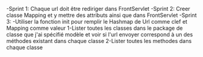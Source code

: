 -Sprint 1:
Chaque url doit être rediriger dans FrontServlet
-Sprint 2:
Creer classe Mapping et y mettre des attributs ainsi que dans FrontServlet
-Sprint 3:
    -Utiliser la fonction init pour remplir le Hashmap de Url comme clef et Mapping comme valeur
    1-Lister toutes les classes dans le package de classe que j'ai spécifié modèle et voir si l'url envoyer correspond à un des méthodes existant dans chaque classe
    2-Lister toutes les methodes dans chaque classe
